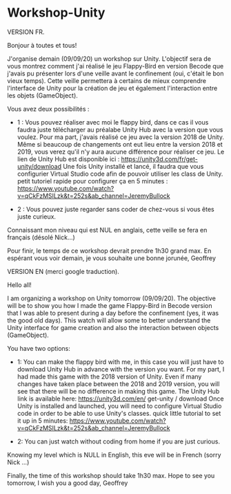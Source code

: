 # Workshop-Unity


VERSION FR.

Bonjour à toutes et tous!

J'organise demain (09/09/20) un workshop sur Unity. L'objectif sera de vous montrez comment j'ai réalisé le jeu Flappy-Bird en version Becode que j'avais pu présenter lors d'une veille avant le confinement (oui, c'était le bon vieux temps). Cette veille permettera à certains de mieux comprendre l'interface de Unity pour la création de jeu et également l'interaction entre les objets (GameObject).

Vous avez deux possibilités :

- 1 : Vous pouvez réaliser avec moi le flappy bird, dans ce cas il vous faudra juste télécharger au préalabe Unity Hub avec la version que vous voulez. Pour ma part, j'avais réalisé ce jeu avec la version 2018 de Unity. Même si beaucoup de changements ont eut lieu entre la version 2018 et 2019, vous verez qu'il n'y aura aucune différence pour réaliser ce jeu.  Le lien de Unity Hub est disponible ici : https://unity3d.com/fr/get-unity/download 
Une fois Unity installé et lancé, il faudra que vous configurier Virtual Studio code afin de pouvoir utiliser les class de Unity.
petit tutoriel rapide pour configurer ça en 5 minutes : https://www.youtube.com/watch?v=qCkFzMSILzk&t=252s&ab_channel=JeremyBullock

- 2 : Vous pouvez juste regarder sans coder de chez-vous si vous êtes juste curieux.

Connaissant mon niveau qui est NUL en anglais, cette veille se fera en français (désolé Nick...) 

Pour finir, le temps de ce workshop devrait prendre 1h30 grand max. En espérant vous voir demain, je vous souhaite une bonne jorunée,
Geoffrey


VERSION EN (merci google traduction).

Hello all!

I am organizing a workshop on Unity tomorrow (09/09/20). The objective will be to show you how I made the game Flappy-Bird in Becode version that I was able to present during a day before the confinement (yes, it was the good old days). This watch will allow some to better understand the Unity interface for game creation and also the interaction between objects (GameObject).

You have two options:

- 1: You can make the flappy bird with me, in this case you will just have to download Unity Hub in advance with the version you want. For my part, I had made this game with the 2018 version of Unity. Even if many changes have taken place between the 2018 and 2019 version, you will see that there will be no difference in making this game. The Unity Hub link is available here: https://unity3d.com/en/ get-unity / download
Once Unity is installed and launched, you will need to configure Virtual Studio code in order to be able to use Unity's classes.
quick little tutorial to set it up in 5 minutes: https://www.youtube.com/watch?v=qCkFzMSILzk&t=252s&ab_channel=JeremyBullock

- 2: You can just watch without coding from home if you are just curious.

Knowing my level which is NULL in English, this eve will be in French (sorry Nick ...)

Finally, the time of this workshop should take 1h30 max. Hope to see you tomorrow, I wish you a good day,
Geoffrey
